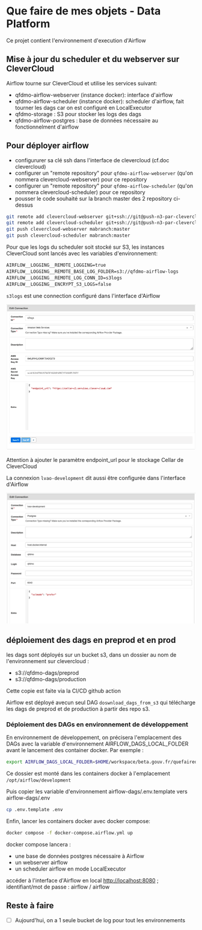 # Que faire de mes objets - Data Platform

Ce projet contient l'environnement d'execution d'Airflow

## Mise à jour du scheduler et du webserver sur CleverCloud

Airflow tourne sur CleverCloud et utilise les services suivant:

- qfdmo-airflow-webserver (instance docker): interface d'airflow
- qfdmo-airflow-scheduler (instance docker): scheduler d'airflow, fait tourner les dags car on est configuré en LocalExecutor
- qfdmo-storage : S3 pour stocker les logs des dags
- qfdmo-airflow-postgres : base de données nécessaire au fonctionnelment d'airflow

## Pour déployer airflow

- configururer sa clé ssh dans l'interface de clevercloud (cf.doc clevercloud)
- configurer un "remote repository" pour `qfdmo-airflow-webserver` (qu'on nommera clevercloud-webserver) pour ce repository
- configurer un "remote repository" pour `qfdmo-airflow-scheduler` (qu'on nommera clevercloud-scheduler) pour ce repository
- pousser le code souhaité sur la branch master des 2 repository ci-dessus

```sh
git remote add clevercloud-webserver git+ssh://git@push-n3-par-clevercloud-customers.services.clever-cloud.com/app_efd2802a-1773-48e0-987e-7a6dffb929d1.git
git remote add clevercloud-scheduler git+ssh://git@push-n3-par-clevercloud-customers.services.clever-cloud.com/app_fda5d606-44d9-485f-a1b4-1f7007bc3bec.git
git push clevercloud-webserver mabranch:master
git push clevercloud-scheduler mabranch:master
```

Pour que les logs du scheduler soit stocké sur S3, les instances CleverCloud sont lancés avec les variables d'environnement:

```txt
AIRFLOW__LOGGING__REMOTE_LOGGING=true
AIRFLOW__LOGGING__REMOTE_BASE_LOG_FOLDER=s3://qfdmo-airflow-logs
AIRFLOW__LOGGING__REMOTE_LOG_CONN_ID=s3logs
AIRFLOW__LOGGING__ENCRYPT_S3_LOGS=false
```

`s3logs` est une connection configuré dans l'interface d'Airflow

![Configuration d'une connexion à Cellar (stockage s3 de clevercloud) dans Airflow](./img/airflow-s3-connection-configuration.png)

Attention à ajouter le paramètre endpoint_url pour le stockage Cellar de CleverCloud

La connexion `lvao-development` dit aussi être configurée dans l'interface d'Airflow

![Configuration d'une connexion à Postgres dockerisé dans Airflow](./img/airflow-db-connection-configuration.png)

## déploiement des dags en preprod et en prod

les dags sont déployés sur un bucket s3, dans un dossier au nom de l'environnement sur clevercloud :

- s3://qfdmo-dags/preprod
- s3://qfdmo-dags/production

Cette copie est faite via la CI/CD github action

Airflow est déployé avecun seul DAG `doswnload_dags_from_s3` qui télécharge les dags de preprod et de production à partir des repo s3.

### Déploiement des DAGs en environnement de développement

En environnement de développement, on précisera l'emplacement des DAGs avec la variable d'environnement AIRFLOW_DAGS_LOCAL_FOLDER avant le lancement des container docker. Par exemple :

```sh
export AIRFLOW_DAGS_LOCAL_FOLDER=$HOME/workspace/beta.gouv.fr/quefairedemesobjets/dags
```

Ce dossier est monté dans les containers docker à l'emplacement `/opt/airflow/development`

Puis copier les variable d'environnement airflow-dags/.env.template vers airflow-dags/.env

```sh
cp .env.template .env
```

Enfin, lancer les containers docker avec docker compose:

```sh
docker compose -f docker-compose.airflow.yml up
```

docker compose lancera :

- une base de données postgres nécessaire à Airflow
- un webserver airflow
- un scheduler airflow en mode LocalExecutor

accéder à l'interface d'Airflow en local [http://localhost:8080](http://localhost:8080) ; identifiant/mot de passe : airflow / airflow

## Reste à faire

- [ ] Aujourd'hui, on a 1 seule bucket de log pour tout les environnements
